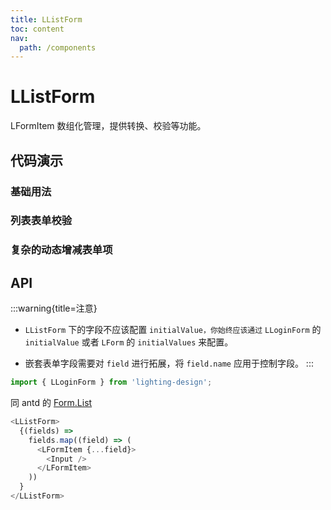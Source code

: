 ```yaml
---
title: LListForm
toc: content
nav:
  path: /components
---
```


# LListForm

LFormItem 数组化管理，提供转换、校验等功能。

## 代码演示

### 基础用法

<code src='./demos/Demo1.tsx'  background="#f5f5f5"></code>

### 列表表单校验

<code src='./demos/Demo2.tsx' background="#f5f5f5" ></code>

### 复杂的动态增减表单项

<code src='./demos/Demo3.tsx' background="#f5f5f5" ></code>

## API

:::warning{title=注意}

- `LListForm` 下的字段不应该配置 `initialValue，你始终应该通过` `LLoginForm` 的 `initialValue` 或者 `LForm` 的 `initialValues` 来配置。

- 嵌套表单字段需要对 `field` 进行拓展，将 `field.name` 应用于控制字段。
  :::

```ts
import { LLoginForm } from 'lighting-design';
```

同 antd 的 [Form.List](https://ant.design/components/form-cn#formlist)

```ts
<LListForm>
  {(fields) =>
    fields.map((field) => (
      <LFormItem {...field}>
        <Input />
      </LFormItem>
    ))
  }
</LListForm>
```
